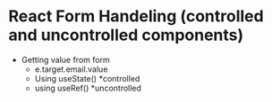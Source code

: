 # React Form Handeling (controlled and uncontrolled components)

- Getting value from form
    - e.target.email.value
    - Using useState() *controlled
    - using useRef() *uncontrolled